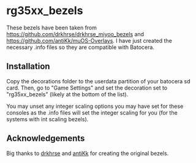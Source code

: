 # rg35xx_bezels

These bezels have been taken from https://github.com/drkhrse/drkhrse_miyoo_bezels and https://github.com/antiKk/muOS-Overlays. I have just created the necessary .info files so they are compatible with Batocera.

## Installation

Copy the decorations folder to the userdata partition of your batocera sd card. Then, go to "Game Settings" and set the decoration set to "rg35xx_bezels" (likely at the bottom of the list).

You may unset any integer scaling options you may have set for these consoles as the .info files will set the integer scaling for you (for the systems with int scaling bezels).

## Acknowledgements
Big thanks to [drkhrse](https://github.com/drkhrse) and [antiKk](https://github.com/antiKk) for creating the original bezels.